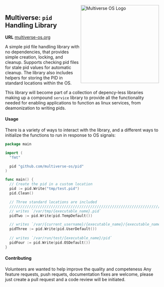 <img src="https://avatars2.githubusercontent.com/u/24763891?s=400&u=c1150e7da5667f47159d433d8e49dad99a364f5f&v=4"  width="256px" height="256px" align="right" alt="Multiverse OS Logo">

## Multiverse: `pid` Handling Library
**URL** [multiverse-os.org](https://multiverse-os.org)

A simple pid file handling library with no dependencies, that provides simple
creation, locking, and cleanup. Supports checking pid files for stale pid values
for automatic cleanup. The library also includes helpers for storing the PID in
standard locations within the OS. 

This library will become part of a collection of depency-less libraries making
up a compound `service` library to provide all the functionality needed for
enabling applications to function as linux services, from deamonization to
writing pids. 

#### Usage 
There is a variety of ways to interact with the library, and a different ways to
initialize the functions to run in response to OS signals:

```go
package main

import (
  "fmt"

  pid "github.com/multiverse-os/pid"
)

func main() {
  // Create the pid in a custom location
  pid := pid.Write("tmp/test.pid")
  pid.Clean()

  // Three standard locations are included
  /////////////////////////////////////////////////////////////////////////////
  // writes `/var/tmp/{executable_name}.pid`
  pidTwo := pid.Write(pid.TempDefault()) 

  // writes `/var/{current_username}/{executable_name}/{executable_name}.pid`
  pidThree := pid.Write(pid.UserDefault())
  
  // writes `/var/run/test/{executable_name}/pid`
  pidFour := pid.Write(pid.OSDefault()) 
}
```

#### Contributing
Volunteers are wanted to help improve the quality and competeness Any feature
requests, push requets, documentation fixes are welcome, please just create a
pull request and a code review will be initiated. 
